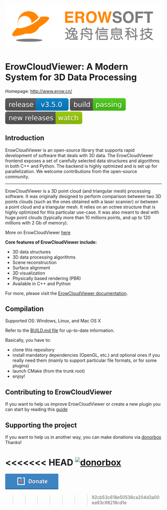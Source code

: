 
![](./doc/ErowCloudViewer_logo_horizontal.png)

# ErowCloudViewer: A Modern System for 3D Data Processing

Homepage: http://www.erow.cn/

[![GitHub release](./doc/version.svg)](https://github.com/Asher-1/ErowCloudViewer/releases/)
[![Build Status](./doc/ErowCloudViewer.svg)](https://github.com/Asher-1/ErowCloudViewer/releases/)
[![Releases](./doc/newRelease.svg)](https://github.com/Asher-1/ErowCloudViewer/releases/)

Introduction
------------
ErowCloudViewer is an open-source library that supports rapid development of software
that deals with 3D data. The ErowCloudViewer frontend exposes a set of carefully selected
data structures and algorithms in both C++ and Python. The backend is highly optimized and is set up for parallelization. We welcome contributions from the open-source community.

------------
ErowCloudViewer is a 3D point cloud (and triangular mesh) processing software.
It was originally designed to perform comparison between two 3D points clouds
(such as the ones obtained with a laser scanner) or between a point cloud and a
triangular mesh. It relies on an octree structure that is highly optimized for
this particular use-case. It was also meant to deal with huge point
clouds (typically more than 10 millions points, and up to 120 millions with 2 Gb
of memory).

More on ErowCloudViewer [here](http://www.erow.cn)

**Core features of ErowCloudViewer include:**

* 3D data structures
* 3D data processing algorithms
* Scene reconstruction
* Surface alignment
* 3D visualization
* Physically based rendering (PBR)
* Available in C++ and Python

For more, please visit the [ErowCloudViewer documentation](http://www.erow.cn).

Compilation
-----------

Supported OS: Windows, Linux, and Mac OS X

Refer to the [BUILD.md file](BUILD.md) for up-to-date information.

Basically, you have to:
- clone this repository
- install mandatory dependencies (OpenGL,  etc.) and optional ones if you really need them
(mainly to support particular file formats, or for some plugins)
- launch CMake (from the trunk root)
- enjoy!


Contributing to ErowCloudViewer
----------------------------

If you want to help us improve ErowCloudViewer or create a new plugin you can start by reading this [guide](CONTRIBUTING.md)

Supporting the project
----------------------

If you want to help us in another way, you can make donations via [donorbox](https://www.erow.cn)
Thanks!

<<<<<<< HEAD
[![donorbox](https://d1iczxrky3cnb2.cloudfront.net/button-medium-blue.png)](https://www.erow.cn)
=======
[![donorbox](./doc/button-medium-blue.png)](https://www.erow.cn)
>>>>>>> 92cb53c618e50538ca204d3a00ea93c98218cd1e
